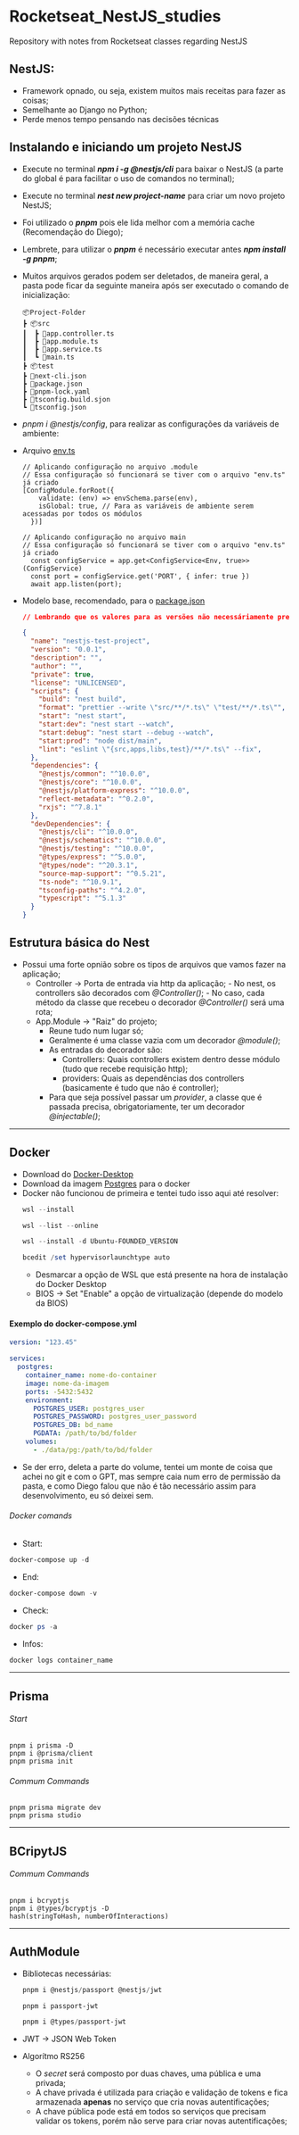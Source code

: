 # Rocketseat_NestJS_studies

Repository with notes from Rocketseat classes regarding NestJS

## NestJS:

  - Framework opnado, ou seja, existem muitos mais receitas para fazer as coisas;
  - Semelhante ao Django no Python;
  - Perde menos tempo pensando nas decisões técnicas

## Instalando e iniciando um projeto NestJS

- Execute no terminal **_npm i -g @nestjs/cli_** para baixar o NestJS (a parte do global é para facilitar o uso de comandos no terminal);
- Execute no terminal _**nest new project-name**_ para criar um novo projeto NestJS;
- Foi utilizado o **_pnpm_** pois ele lida melhor com a memória cache (Recomendação do Diego);
- Lembrete, para utilizar o **_pnpm_** é necessário executar antes **_npm install -g pnpm_**;
- Muitos arquivos gerados podem ser deletados, de maneira geral, a pasta pode ficar da seguinte maneira após ser executado o comando de inicialização:
  ```
  📦Project-Folder
  ┣ 📦src
  ┃  ┣ 📜app.controller.ts
  ┃  ┣ 📜app.module.ts
  ┃  ┣ 📜app.service.ts
  ┃  ┗ 📜main.ts
  ┣ 📦test
  ┣ 📜next-cli.json
  ┣ 📜package.json
  ┣ 📜pnpm-lock.yaml
  ┣ 📜tsconfig.build.sjon
  ┗ 📜tsconfig.json
  ```
- _pnpm i @nestjs/config_, para realizar as configurações da variáveis de ambiente:
- Arquivo [env.ts](./src/env.ts)

  ```JS
  // Aplicando configuração no arquivo .module
  // Essa configuração só funcionará se tiver com o arquivo "env.ts" já criado
  [ConfigModule.forRoot({
      validate: (env) => envSchema.parse(env),
      isGlobal: true, // Para as variáveis de ambiente serem acessadas por todos os módulos
    })]
  ```
  ```JS
  // Aplicando configuração no arquivo main
  // Essa configuração só funcionará se tiver com o arquivo "env.ts" já criado
    const configService = app.get<ConfigService<Env, true>>(ConfigService)
    const port = configService.get('PORT', { infer: true })
    await app.listen(port);
  ```

- Modelo base, recomendado, para o [package.json](package.json)

  ```json
  // Lembrando que os valores para as versões não necessáriamente precisam ser os mesmos, além disso, esse modelo não precisa ser seguido fielmente, é apenas uma recomendação

  {
    "name": "nestjs-test-project",
    "version": "0.0.1",
    "description": "",
    "author": "",
    "private": true,
    "license": "UNLICENSED",
    "scripts": {
      "build": "nest build",
      "format": "prettier --write \"src/**/*.ts\" \"test/**/*.ts\"",
      "start": "nest start",
      "start:dev": "nest start --watch",
      "start:debug": "nest start --debug --watch",
      "start:prod": "node dist/main",
      "lint": "eslint \"{src,apps,libs,test}/**/*.ts\" --fix",
    },
    "dependencies": {
      "@nestjs/common": "^10.0.0",
      "@nestjs/core": "^10.0.0",
      "@nestjs/platform-express": "^10.0.0",
      "reflect-metadata": "^0.2.0",
      "rxjs": "^7.8.1"
    },
    "devDependencies": {
      "@nestjs/cli": "^10.0.0",
      "@nestjs/schematics": "^10.0.0",
      "@nestjs/testing": "^10.0.0",
      "@types/express": "^5.0.0",
      "@types/node": "^20.3.1",
      "source-map-support": "^0.5.21",
      "ts-node": "^10.9.1",
      "tsconfig-paths": "^4.2.0",
      "typescript": "^5.1.3"
    }
  }
  ```

## Estrutura básica do Nest

- Possui uma forte opnião sobre os tipos de arquivos que vamos fazer na aplicação;
  - Controller → Porta de entrada via http da aplicação; - No nest, os controllers são decorados com _@Controller()_; - No caso, cada método da classe que recebeu o decorador _@Controller()_ será uma rota;
  - App.Module → "Raiz" do projeto;
    - Reune tudo num lugar só;
    - Geralmente é uma classe vazia com um decorador _@module()_;
    - As entradas do decorador são:
      - Controllers: Quais controllers existem dentro desse módulo (tudo que recebe requisição http);
      - providers: Quais as dependências dos controllers (basicamente é tudo que não é controller);
    - Para que seja possível passar um _provider_, a classe que é passada precisa, obrigatoriamente, ter um decorador _@injectable()_;
---
## Docker

- Download do [Docker-Desktop](https://desktop.docker.com/win/main/arm64/Docker%20Desktop%20Installer.exe?utm_source=docker&utm_medium=webreferral&utm_campaign=dd-smartbutton&utm_location=module&_gl=1*qn6m94*_gcl_au*NzY5OTQxNTk1LjE3MzEwNzU1NTY.*_ga*MTY0Njg4OTY5MS4xNzI5NjE4NDMx*_ga_XJWPQMJYHQ*MTczMTA3NDIxMS4zLjEuMTczMTA3NTU1Ny41OS4wLjA.)
- Download da imagem [Postgres]() para o docker
- Docker não funcionou de primeira e tentei tudo isso aqui até resolver:
  ```ps1
  wsl --install
  ```
  ```ps1
  wsl --list --online
  ```
  ```ps1
  wsl --install -d Ubuntu-FOUNDED_VERSION
  ```
  ```ps1
  bcedit /set hypervisorlaunchtype auto
  ```
  - Desmarcar a opção de WSL que está presente na hora de instalação do Docker Desktop
  - BIOS -> Set "Enable" a opção de virtualização (depende do modelo da BIOS)

#### Exemplo do docker-compose.yml

```yml
version: "123.45"

services:
  postgres:
    container_name: nome-do-container
    image: nome-da-imagem
    ports: -5432:5432
    environment:
      POSTGRES_USER: postgres_user
      POSTGRES_PASSWORD: postgres_user_password
      POSTGRES_DB: bd_name
      PGDATA: /path/to/bd/folder
    volumes:
      - ./data/pg:/path/to/bd/folder
```

  - Se der erro, deleta a parte do volume, tentei um monte de coisa que achei no git e com o GPT, mas sempre caia num erro de permissão da pasta, e como Diego falou que não é tão necessário assim para desenvolvimento, eu só deixei sem.

###### Docker comands

- Start:

```ps1
docker-compose up -d
```

- End:

```ps1
docker-compose down -v
```

- Check:

```ps1
docker ps -a
```

- Infos:

```ps1
docker logs container_name
```
---
## Prisma

###### Start

    pnpm i prisma -D
    pnpm i @prisma/client
    pnpm prisma init

###### Commum Commands

    pnpm prisma migrate dev
    pnpm prisma studio
---
## BCripytJS

###### Commum Commands

    pnpm i bcryptjs
    pnpm i @types/bcryptjs -D
    hash(stringToHash, numberOfInteractions)
---

## AuthModule

- Bibliotecas necessárias:
  ```ps1
  pnpm i @nestjs/passport @nestjs/jwt
  ```
  ```ps1
  pnpm i passport-jwt
  ```
  ```ps1
  pnpm i @types/passport-jwt
  ```
- JWT -> JSON Web Token

- Algorítmo RS256
  - O _secret_ será composto por duas chaves, uma pública e uma privada;
  - A chave privada é utilizada para criação e validação de tokens e fica armazenada **apenas** no serviço que cria novas autentificações;
  - A chave pública pode está em todos so serviços que precisam validar os tokens, porém não serve para criar novas autentificações;